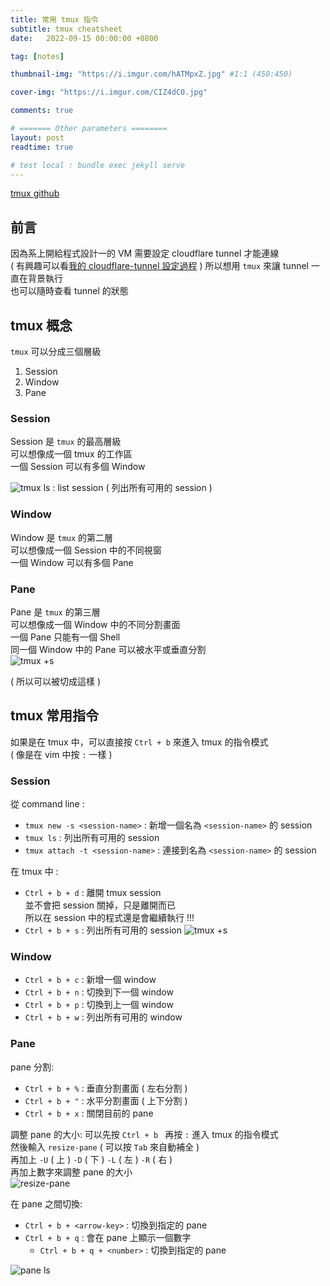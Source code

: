 ```yaml
---
title: 常用 tmux 指令
subtitle: tmux cheatsheet
date:   2022-09-15 00:00:00 +0800

tag: [notes]

thumbnail-img: "https://i.imgur.com/hATMpxZ.jpg" #1:1 (450:450)

cover-img: "https://i.imgur.com/CIZ4dC0.jpg"

comments: true

# ======= Other parameters ========
layout: post
readtime: true

# test local : bundle exec jekyll serve
---
```


[tmux github](https://github.com/tmux/tmux/wiki)

## 前言

因為系上開給程式設計一的 VM 需要設定 cloudflare tunnel 才能連線 <br>
( 有興趣可以看[我的 cloudflare-tunnel 設定過程]() )
所以想用 `tmux` 來讓 tunnel 一直在背景執行 <br>
也可以隨時查看 tunnel 的狀態 <br>

## tmux 概念

`tmux` 可以分成三個層級 <br>
1. Session
2. Window
3. Pane

### Session

Session 是 `tmux` 的最高層級 <br>
可以想像成一個 tmux 的工作區 <br>
一個 Session 可以有多個 Window <br>

![tmux ls : list session](https://github.com/jason810496/blog/blob/main/_images/20230915_tmux_ls?raw=true)
( 列出所有可用的 session )

### Window

Window 是 `tmux` 的第二層 <br>
可以想像成一個 Session 中的不同視窗 <br>
一個 Window 可以有多個 Pane <br>

### Pane

Pane 是 `tmux` 的第三層 <br>
可以想像成一個 Window 中的不同分割畫面 <br>
一個 Pane 只能有一個 Shell <br>
同一個 Window 中的 Pane 可以被水平或垂直分割 <br>
![tmux +s](https://github.com/jason810496/blog/blob/main/_images/20230915_tmux_preview?raw=true)

( 所以可以被切成這樣 )

## tmux 常用指令

如果是在 tmux 中，可以直接按 `Ctrl + b` 來進入 tmux 的指令模式 <br>
( 像是在 vim 中按 `:` 一樣 ) <br>

### Session

從 command line : <br>
- `tmux new -s <session-name>` : 新增一個名為 `<session-name>` 的 session
- `tmux ls` : 列出所有可用的 session
- `tmux attach -t <session-name>` : 連接到名為 `<session-name>` 的 session

在 tmux 中 : <br>
- `Ctrl + b + d` : 離開 tmux session <br>
    並不會把 session 關掉，只是離開而已 <br>
    所以在 session 中的程式還是會繼續執行 !!!
- `Ctrl + b + s` : 列出所有可用的 session
    ![tmux +s](https://github.com/jason810496/blog/blob/main/_images/20230915_tmux_session?raw=true)

### Window

- `Ctrl + b + c` : 新增一個 window
- `Ctrl + b + n` : 切換到下一個 window
- `Ctrl + b + p` : 切換到上一個 window
- `Ctrl + b + w` : 列出所有可用的 window

### Pane

pane 分割:
- `Ctrl + b + %` : 垂直分割畫面 ( 左右分割 )
- `Ctrl + b + "` : 水平分割畫面 ( 上下分割 )
- `Ctrl + b + x` : 關閉目前的 pane

調整 pane 的大小:
可以先按 `Ctrl + b ` 再按 `:` 進入 tmux 的指令模式 <br>
然後輸入 `resize-pane` ( 可以按 `Tab` 來自動補全 ) <br>
再加上 `-U` ( 上 ) `-D` ( 下 ) `-L` ( 左 ) `-R` ( 右 ) <br>
再加上數字來調整 pane 的大小 <br>
![resize-pane](https://github.com/jason810496/blog/blob/main/_images/20230915_resize_pane?raw=true)

在 pane 之間切換:
- `Ctrl + b + <arrow-key>` : 切換到指定的 pane
- `Ctrl + b + q` : 會在 pane 上顯示一個數字
    - `Ctrl + b + q + <number>` : 切換到指定的 pane

![pane ls](https://github.com/jason810496/blog/blob/main/_images/20230915_pane_ls?raw=true)